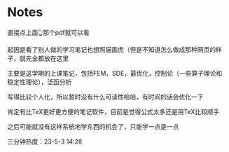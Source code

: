 # Notes
直接点上面👆那个pdf就可以看

起因是看了别人做的学习笔记也想照猫画虎（但是不知道怎么做成那种网页的样子，就先全都放在这里

主要是这学期的上课笔记，包括FEM，SDE，最优化，控制论（一些算子理论和稳定性理论），泛函分析

写得比较个人化，所以暂时没有什么可读性哈哈，有时间的话会优化一下

肯定有比TeX更好更方便的笔记软件，目前是觉得公式太多还是用TeX比较顺手

之后可能就没有这样系统地学东西的机会了，只能学一点是一点

三分钟热度：23-5-3 14:28
